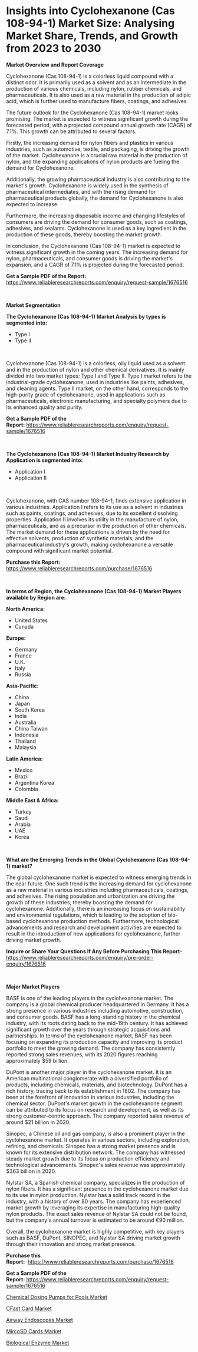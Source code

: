 <p><h1>Insights into Cyclohexanone (Cas 108-94-1) Market Size: Analysing Market Share, Trends, and Growth from 2023 to 2030</h1></p><p><strong>Market Overview and Report Coverage</strong></p>
<p><p>Cyclohexanone (Cas 108-94-1) is a colorless liquid compound with a distinct odor. It is primarily used as a solvent and as an intermediate in the production of various chemicals, including nylon, rubber chemicals, and pharmaceuticals. It is also used as a raw material in the production of adipic acid, which is further used to manufacture fibers, coatings, and adhesives.</p><p>The future outlook for the Cyclohexanone (Cas 108-94-1) market looks promising. The market is expected to witness significant growth during the forecasted period, with a projected compound annual growth rate (CAGR) of 7.1%. This growth can be attributed to several factors.</p><p>Firstly, the increasing demand for nylon fibers and plastics in various industries, such as automotive, textile, and packaging, is driving the growth of the market. Cyclohexanone is a crucial raw material in the production of nylon, and the expanding applications of nylon products are fueling the demand for Cyclohexanone.</p><p>Additionally, the growing pharmaceutical industry is also contributing to the market's growth. Cyclohexanone is widely used in the synthesis of pharmaceutical intermediates, and with the rising demand for pharmaceutical products globally, the demand for Cyclohexanone is also expected to increase.</p><p>Furthermore, the increasing disposable income and changing lifestyles of consumers are driving the demand for consumer goods, such as coatings, adhesives, and sealants. Cyclohexanone is used as a key ingredient in the production of these goods, thereby boosting the market growth.</p><p>In conclusion, the Cyclohexanone (Cas 108-94-1) market is expected to witness significant growth in the coming years. The increasing demand for nylon, pharmaceuticals, and consumer goods is driving the market's expansion, and a CAGR of 7.1% is projected during the forecasted period.</p></p>
<p><strong>Get a Sample PDF of the Report:</strong> <a href="https://www.reliableresearchreports.com/enquiry/request-sample/1676516">https://www.reliableresearchreports.com/enquiry/request-sample/1676516</a></p>
<p>&nbsp;</p>
<p><strong>Market Segmentation</strong></p>
<p><strong>The Cyclohexanone (Cas 108-94-1) Market Analysis by types is segmented into:</strong></p>
<p><ul><li>Type I</li><li>Type II</li></ul></p>
<p>&nbsp;</p>
<p><p>Cyclohexanone (Cas 108-94-1) is a colorless, oily liquid used as a solvent and in the production of nylon and other chemical derivatives. It is mainly divided into two market types: Type I and Type II. Type I market refers to the industrial-grade cyclohexanone, used in industries like paints, adhesives, and cleaning agents. Type II market, on the other hand, corresponds to the high-purity grade of cyclohexanone, used in applications such as pharmaceuticals, electronic manufacturing, and specialty polymers due to its enhanced quality and purity.</p></p>
<p><strong>Get a Sample PDF of the Report:</strong>&nbsp;<a href="https://www.reliableresearchreports.com/enquiry/request-sample/1676516">https://www.reliableresearchreports.com/enquiry/request-sample/1676516</a></p>
<p>&nbsp;</p>
<p><strong>The Cyclohexanone (Cas 108-94-1) Market Industry Research by Application is segmented into:</strong></p>
<p><ul><li>Application I</li><li>Application II</li></ul></p>
<p>&nbsp;</p>
<p><p>Cyclohexanone, with CAS number 108-94-1, finds extensive application in various industries. Application I refers to its use as a solvent in industries such as paints, coatings, and adhesives, due to its excellent dissolving properties. Application II involves its utility in the manufacture of nylon, pharmaceuticals, and as a precursor in the production of other chemicals. The market demand for these applications is driven by the need for effective solvents, production of synthetic materials, and the pharmaceutical industry's growth, making cyclohexanone a versatile compound with significant market potential.</p></p>
<p><strong>Purchase this Report:</strong>&nbsp; <a href="https://www.reliableresearchreports.com/purchase/1676516">https://www.reliableresearchreports.com/purchase/1676516</a></p>
<p>&nbsp;</p>
<p><strong>In terms of Region, the Cyclohexanone (Cas 108-94-1) Market Players available by Region are:</strong></p>
<p>
    <p> <strong> North America: </strong>
        <ul>
            <li>United States</li>
            <li>Canada</li>
        </ul>
        </p> 
    <p> <strong> Europe: </strong>
        <ul>
            <li>Germany</li>
            <li>France</li>
            <li>U.K.</li>
            <li>Italy</li>
            <li>Russia</li>
        </ul>
        </p> 
    <p> <strong> Asia-Pacific: </strong>
        <ul>
            <li>China</li>
            <li>Japan</li>
            <li>South Korea</li>
            <li>India</li>
            <li>Australia</li>
            <li>China Taiwan</li>
            <li>Indonesia</li>
            <li>Thailand</li>
            <li>Malaysia</li>
        </ul>
        </p> 
    <p> <strong> Latin America: </strong>
        <ul>
            <li>Mexico</li>
            <li>Brazil</li>
            <li>Argentina Korea</li>
            <li>Colombia</li>
        </ul>
        </p> 
    <p> <strong> Middle East & Africa: </strong>
        <ul>
            <li>Turkey</li>
            <li>Saudi</li>
            <li>Arabia</li>
            <li>UAE</li>
            <li>Korea</li>
        </ul>
    </p>
    </p>
<p>&nbsp;</p>
<p><strong>What are the Emerging Trends in the Global Cyclohexanone (Cas 108-94-1) market?</strong></p>
<p><p>The global cyclohexanone market is expected to witness emerging trends in the near future. One such trend is the increasing demand for cyclohexanone as a raw material in various industries including pharmaceuticals, coatings, and adhesives. The rising population and urbanization are driving the growth of these industries, thereby boosting the demand for cyclohexanone. Additionally, there is an increasing focus on sustainability and environmental regulations, which is leading to the adoption of bio-based cyclohexanone production methods. Furthermore, technological advancements and research and development activities are expected to result in the introduction of new applications for cyclohexanone, further driving market growth.</p></p>
<p><strong>Inquire or Share Your Questions If Any Before Purchasing This Report</strong>- <a href="https://www.reliableresearchreports.com/enquiry/pre-order-enquiry/1676516">https://www.reliableresearchreports.com/enquiry/pre-order-enquiry/1676516</a></p>
<p>&nbsp;</p>
<p><strong>Major Market Players</strong></p>
<p><p>BASF is one of the leading players in the cyclohexanone market. The company is a global chemical producer headquartered in Germany. It has a strong presence in various industries including automotive, construction, and consumer goods. BASF has a long-standing history in the chemical industry, with its roots dating back to the mid-19th century. It has achieved significant growth over the years through strategic acquisitions and partnerships. In terms of the cyclohexanone market, BASF has been focusing on expanding its production capacity and improving its product portfolio to meet the growing demand. The company has consistently reported strong sales revenues, with its 2020 figures reaching approximately $59 billion.</p><p>DuPont is another major player in the cyclohexanone market. It is an American multinational conglomerate with a diversified portfolio of products, including chemicals, materials, and biotechnology. DuPont has a rich history, tracing back to its establishment in 1802. The company has been at the forefront of innovation in various industries, including the chemical sector. DuPont's market growth in the cyclohexanone segment can be attributed to its focus on research and development, as well as its strong customer-centric approach. The company reported sales revenue of around $21 billion in 2020.</p><p>Sinopec, a Chinese oil and gas company, is also a prominent player in the cyclohexanone market. It operates in various sectors, including exploration, refining, and chemicals. Sinopec has a strong market presence and is known for its extensive distribution network. The company has witnessed steady market growth due to its focus on production efficiency and technological advancements. Sinopec's sales revenue was approximately $363 billion in 2020.</p><p>Nylstar SA, a Spanish chemical company, specializes in the production of nylon fibers. It has a significant presence in the cyclohexanone market due to its use in nylon production. Nylstar has a solid track record in the industry, with a history of over 80 years. The company has experienced market growth by leveraging its expertise in manufacturing high-quality nylon products. The exact sales revenue of Nylstar SA could not be found, but the company's annual turnover is estimated to be around €90 million.</p><p>Overall, the cyclohexanone market is highly competitive, with key players such as BASF, DuPont, SINOPEC, and Nylstar SA driving market growth through their innovation and strong market presence.</p></p>
<p><strong>Purchase this Report:</strong>&nbsp;&nbsp;<a href="https://www.reliableresearchreports.com/purchase/1676516">https://www.reliableresearchreports.com/purchase/1676516</a></p>
<p></p>
<p><strong>Get a Sample PDF of the Report:</strong>&nbsp;<a href="https://www.reliableresearchreports.com/enquiry/request-sample/1676516">https://www.reliableresearchreports.com/enquiry/request-sample/1676516</a></p>
<p><p><a href="https://www.linkedin.com/pulse/chemical-dosing-pumps-pools-market-size-share-amp-trends-analysis/">Chemical Dosing Pumps for Pools Market</a></p><p><a href="https://medium.com/@amandagarza17/cfast-card-market-size-growth-forecast-2023-2030-79a55b46ac9c">CFast Card Market</a></p><p><a href="https://www.linkedin.com/pulse/airway-endoscopes-market-size-share-global-analysis/">Airway Endoscopes Market</a></p><p><a href="https://medium.com/@josephweaver29/mircosd-cards-market-size-growth-forecast-2023-2030-91a638f0423f">MircoSD Cards Market</a></p><p><a href="https://github.com/RichRobinson5/Market-Research-Report-List-2/blob/main/biological-enzyme-market.md">Biological Enzyme Market</a></p></p>